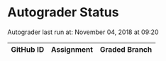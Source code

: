 # Autograder Status
Autograder last run at: November 04, 2018 at 09:20

| GitHub ID | Assignment | Graded Branch |
|-----------|------------|---------------|
